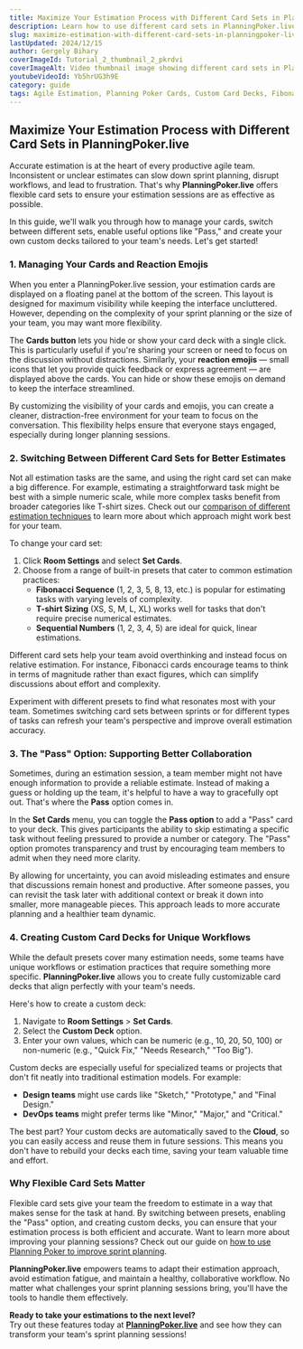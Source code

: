 ```yaml
---
title: Maximize Your Estimation Process with Different Card Sets in PlanningPoker.live
description: Learn how to use different card sets in PlanningPoker.live to enhance your Agile estimation sessions. Discover built-in presets, custom decks, and helpful options like "Pass" to make your planning smoother and more effective. Watch the tutorial video to get started!
slug: maximize-estimation-with-different-card-sets-in-planningpoker-live
lastUpdated: 2024/12/15
author: Gergely Bihary
coverImageId: Tutorial_2_thumbnail_2_pkrdvi
coverImageAlt: Video thumbnail image showing different card sets in PlanningPoker.live
youtubeVideoId: Yb5hrUG3h9E
category: guide
tags: Agile Estimation, Planning Poker Cards, Custom Card Decks, Fibonacci Sequence, Agile Tools
---
```


## **Maximize Your Estimation Process with Different Card Sets in PlanningPoker.live**

Accurate estimation is at the heart of every productive agile team. Inconsistent or unclear estimates can slow down sprint planning, disrupt workflows, and lead to frustration. That's why **PlanningPoker.live** offers flexible card sets to ensure your estimation sessions are as effective as possible.

In this guide, we'll walk you through how to manage your cards, switch between different sets, enable useful options like "Pass," and create your own custom decks tailored to your team's needs. Let's get started!


### **1. Managing Your Cards and Reaction Emojis**

When you enter a PlanningPoker.live session, your estimation cards are displayed on a floating panel at the bottom of the screen. This layout is designed for maximum visibility while keeping the interface uncluttered. However, depending on the complexity of your sprint planning or the size of your team, you may want more flexibility.

The **Cards button** lets you hide or show your card deck with a single click. This is particularly useful if you're sharing your screen or need to focus on the discussion without distractions. Similarly, your **reaction emojis** — small icons that let you provide quick feedback or express agreement — are displayed above the cards. You can hide or show these emojis on demand to keep the interface streamlined.

By customizing the visibility of your cards and emojis, you can create a cleaner, distraction-free environment for your team to focus on the conversation. This flexibility helps ensure that everyone stays engaged, especially during longer planning sessions.


### **2. Switching Between Different Card Sets for Better Estimates**

Not all estimation tasks are the same, and using the right card set can make a big difference. For example, estimating a straightforward task might be best with a simple numeric scale, while more complex tasks benefit from broader categories like T-shirt sizes. Check out our [comparison of different estimation techniques](/knowledge-base/comparing-agile-estimation-techniques) to learn more about which approach might work best for your team.

To change your card set:

1. Click **Room Settings** and select **Set Cards**.  
2. Choose from a range of built-in presets that cater to common estimation practices:  
    - **Fibonacci Sequence** (1, 2, 3, 5, 8, 13, etc.) is popular for estimating tasks with varying levels of complexity.  
    - **T-shirt Sizing** (XS, S, M, L, XL) works well for tasks that don't require precise numerical estimates.  
    - **Sequential Numbers** (1, 2, 3, 4, 5) are ideal for quick, linear estimations.  

Different card sets help your team avoid overthinking and instead focus on relative estimation. For instance, Fibonacci cards encourage teams to think in terms of magnitude rather than exact figures, which can simplify discussions about effort and complexity.

Experiment with different presets to find what resonates most with your team. Sometimes switching card sets between sprints or for different types of tasks can refresh your team's perspective and improve overall estimation accuracy.


### **3. The "Pass" Option: Supporting Better Collaboration**

Sometimes, during an estimation session, a team member might not have enough information to provide a reliable estimate. Instead of making a guess or holding up the team, it's helpful to have a way to gracefully opt out. That's where the **Pass** option comes in.

In the **Set Cards** menu, you can toggle the **Pass option** to add a "Pass" card to your deck. This gives participants the ability to skip estimating a specific task without feeling pressured to provide a number or category. The "Pass" option promotes transparency and trust by encouraging team members to admit when they need more clarity.

By allowing for uncertainty, you can avoid misleading estimates and ensure that discussions remain honest and productive. After someone passes, you can revisit the task later with additional context or break it down into smaller, more manageable pieces. This approach leads to more accurate planning and a healthier team dynamic.


### **4. Creating Custom Card Decks for Unique Workflows**

While the default presets cover many estimation needs, some teams have unique workflows or estimation practices that require something more specific. **PlanningPoker.live** allows you to create fully customizable card decks that align perfectly with your team's needs.

Here's how to create a custom deck:

1. Navigate to **Room Settings** > **Set Cards**.  
2. Select the **Custom Deck** option.  
3. Enter your own values, which can be numeric (e.g., 10, 20, 50, 100) or non-numeric (e.g., "Quick Fix," "Needs Research," "Too Big").  

Custom decks are especially useful for specialized teams or projects that don't fit neatly into traditional estimation models. For example:

- **Design teams** might use cards like "Sketch," "Prototype," and "Final Design."  
- **DevOps teams** might prefer terms like "Minor," "Major," and "Critical."  

The best part? Your custom decks are automatically saved to the **Cloud**, so you can easily access and reuse them in future sessions. This means you don't have to rebuild your decks each time, saving your team valuable time and effort.


### **Why Flexible Card Sets Matter**

Flexible card sets give your team the freedom to estimate in a way that makes sense for the task at hand. By switching between presets, enabling the "Pass" option, and creating custom decks, you can ensure that your estimation process is both efficient and accurate. Want to learn more about improving your planning sessions? Check out our guide on [how to use Planning Poker to improve sprint planning](/knowledge-base/how-to-use-planning-poker-to-improve-sprint-planning).

**PlanningPoker.live** empowers teams to adapt their estimation approach, avoid estimation fatigue, and maintain a healthy, collaborative workflow. No matter what challenges your sprint planning sessions bring, you'll have the tools to handle them effectively.


**Ready to take your estimations to the next level?**  
Try out these features today at [**PlanningPoker.live**](#) and see how they can transform your team's sprint planning sessions!